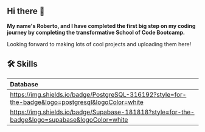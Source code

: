 ## Hi there 👋

**My name's Roberto, and I have completed the first big step on my coding journey by completing the transformative School of Code Bootcamp.**


Looking forward to making lots of cool projects and uploading them here!



## 🛠 Skills
| Database              |
| :------------------------- |
| https://img.shields.io/badge/PostgreSQL-316192?style=for-the-badge&logo=postgresql&logoColor=white|
|https://img.shields.io/badge/Supabase-181818?style=for-the-badge&logo=supabase&logoColor=white|






